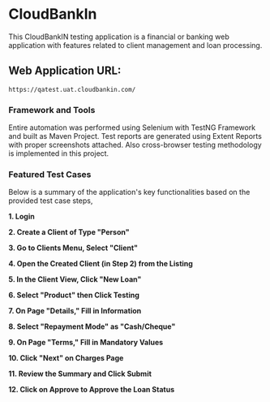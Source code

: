 # CloudBankIn
This CloudBankIN testing application is a financial or banking web application with features related to client management and loan processing.

## Web Application URL:

```https://qatest.uat.cloudbankin.com/```

### Framework and Tools
Entire automation was performed using Selenium with TestNG Framework and built as Maven Project. Test reports are generated using Extent Reports with proper screenshots attached. Also cross-browser testing methodology is implemented in this project.

### Featured Test Cases
Below is a summary of the application's key functionalities based on the provided test case steps,

**1. Login**

**2. Create a Client of Type "Person"**

**3. Go to Clients Menu, Select "Client"**

**4. Open the Created Client (in Step 2) from the Listing**

**5. In the Client View, Click "New Loan"**

**6. Select "Product" then Click Testing**

**7. On Page "Details," Fill in Information**

**8. Select "Repayment Mode" as "Cash/Cheque"**

**9. On Page "Terms," Fill in Mandatory Values**

**10. Click "Next" on Charges Page**

**11. Review the Summary and Click Submit**

**12. Click on Approve to Approve the Loan Status**

